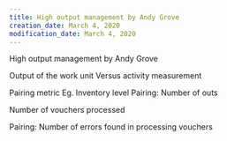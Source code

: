 ```yaml
---
title: High output management by Andy Grove￼
creation_date: March 4, 2020
modification_date: March 4, 2020
---
```



High output management by Andy Grove

Output of the work unit
Versus activity measurement

Pairing metric
Eg. Inventory level
Pairing: Number of outs

Number of vouchers processed

Pairing: Number of errors found in processing vouchers

